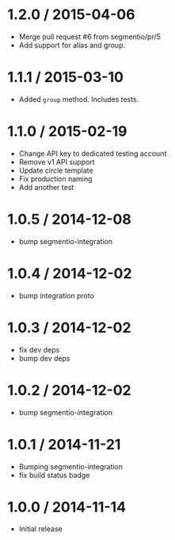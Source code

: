 
1.2.0 / 2015-04-06
==================

  * Merge pull request #6 from segmentio/pr/5
  * Add support for alias and group.

1.1.1 / 2015-03-10
==================

  * Added `group` method. Includes tests.

1.1.0 / 2015-02-19
==================

  * Change API key to dedicated testing account
  * Remove v1 API support
  * Update circle template
  * Fix production naming
  * Add another test

1.0.5 / 2014-12-08
==================

 * bump segmentio-integration

1.0.4 / 2014-12-02
==================

 * bump integration proto

1.0.3 / 2014-12-02
==================

 * fix dev deps
 * bump dev deps

1.0.2 / 2014-12-02
==================

 * bump segmentio-integration

1.0.1 / 2014-11-21
==================

 * Bumping segmentio-integration
 * fix build status badge

1.0.0 / 2014-11-14
==================

  * Initial release
